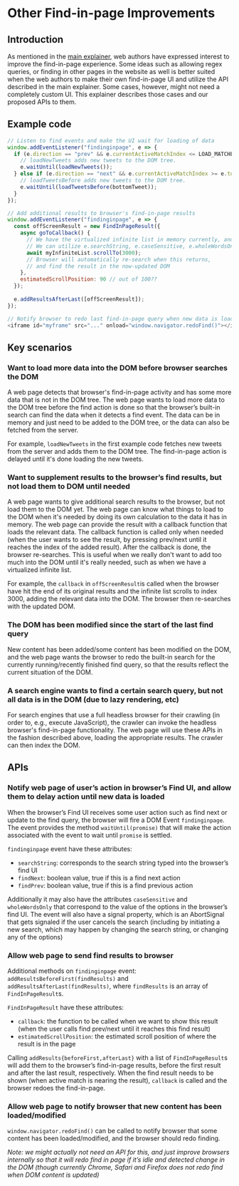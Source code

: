 # Other Find-in-page Improvements

## Introduction

As mentioned in the [main explainer](README.md), web authors have expressed interest to improve the find-in-page experience. Some ideas such as allowing regex queries, or finding in other pages in the website as well is better suited when the web authors to make their own find-in-page UI and utilize the API described in the main explainer. Some cases, however, might not need a completely custom UI. This explainer describes those cases and our proposed APIs to them.


## Example code

```js
// Listen to find events and make the UI wait for loading of data
window.addEventListener("findinginpage", e => {
  if (e.direction == "prev" && e.currentActiveMatchIndex <= LOAD_MATCHES_THRESHOLD) {
    // loadNewTweets adds new tweets to the DOM tree.
    e.waitUntil(loadNewTweets());
  } else if (e.direction == "next" && e.currentActiveMatchIndex >= e.totalMatches - LOAD_MATCHES_THRESHOLD) {
    // loadTweetsBefore adds new tweets to the DOM tree.
    e.waitUntil(loadTweetsBefore(bottomTweet));
  }
});

// Add additional results to browser's find-in-page results
window.addEventListener("findinginpage", e => {
  const offScreenResult = new FindInPageResult({
    async goToCallback() {
      // We have the virtualized infinite list in memory currently, and found that the item in index 3000 should be loaded
      // We can utilize e.searchString, e.caseSensitive, e.wholeWordsOnly to determine which items need to be loaded
      await myInfiniteList.scrollTo(3000);
      // Browser will automatically re-search when this returns,
      // and find the result in the now-updated DOM
    },
    estimatedScrollPosition: 90 // out of 100??
  });
  
  e.addResultsAfterLast([offScreenResult]);
});

// Notify browser to redo last find-in-page query when new data is loaded
<iframe id="myframe" src="..." onload="window.navigator.redoFind()"></iframe>
```

## Key scenarios


### Want to load more data into the DOM before browser searches the DOM

A web page detects that browser's find-in-page activity and has some more data that is not in the DOM tree. The web page wants to load more data to the DOM tree before the find action is done so that the browser’s built-in search can find the data when it detects a find event. The data can be in memory and just need to be added to the DOM tree, or the data can also be fetched from the server. 

For example, `loadNewTweets` in the first example code fetches new tweets from the server and adds them to the DOM tree. The find-in-page action is delayed until it's done loading the new tweets.

### Want to supplement results to the browser’s find results, but not load them to DOM until needed

A web page wants to give additional search results to the browser, but not load them to the DOM yet. The web page can know what things to load to the DOM when it's needed by doing its own calculation to the data it has in memory. The web page can provide the result with a callback function that loads the relevant data. The callback function is called only when needed (when the user wants to see the result, by pressing prev/next until it reaches the index of the added result). After the callback is done, the browser re-searches. This is useful when we really don't want to add too much into the DOM until it's really needed, such as when we have a virtualized infinite list.

For example, the `callback` in `offScreenResult`is called when the browser have hit the end of its original results and the infinite list scrolls to index 3000, adding the relevant data into the DOM. The browser then re-searches with the updated DOM.

### The DOM has been modified since the start of the last find query

New content has been added/some content has been modified on the DOM, and the web page wants the browser to redo the built-in search for the currently running/recently finished find query, so that the results reflect the current situation of the DOM.



###  A search engine wants to find a certain search query, but not all data is in the DOM (due to lazy rendering, etc)

For search engines that use a full headless browser for their crawling (in order to, e.g., execute JavaScript), the crawler can invoke the headless browser's find-in-page functionality. The web page will use these APIs in the fashion described above, loading the appropriate results. The crawler can then index the DOM. 


## APIs

### Notify web page of user’s action in browser’s Find UI, and allow them to delay action until new data is loaded

When the browser’s Find UI receives some user action such as find next or update to the find query, the browser will fire a DOM Event `findinginpage`. The event provides the method `waitUntil(promise)` that will make the action associated with the event to wait until `promise` is settled. 

`findinginpage` event have these attributes:
 * `searchString`: corresponds to the search string typed into the browser’s find UI
 * `findNext`: boolean value, true if this is a find next action
 * `findPrev`: boolean value, true if this is a find previous action

Additionally it may also have the attributes `caseSensitive` and `wholeWordsOnly` that correspond to the value of the options in the browser’s find UI. The event will also have a signal property, which is an AbortSignal that gets signaled if the user cancels the search (including by initiating a new search, which may happen by changing the search string, or changing any of the options)

### Allow web page to send find results to browser

Additional methods on `findinginpage` event: `addResultsBeforeFirst(findResults)` and `addResultsAfterLast(findResults)`, where `findResults` is an array of `FindInPageResult`s.

`FindInPageResult` have these attributes:
* `callback`: the function to be called when we want to show this result (when the user calls find prev/next until it reaches this find result)
* `estimatedScrollPosition`: the estimated scroll position of where the result is in the page

Calling `addResults{beforeFirst,afterLast}` with a list of `FindInPageResult`s will add them to the browser’s find-in-page results, before the first result and after the last result, respectively. When the find result needs to be shown (when active match is nearing the result), `callback` is called and the browser redoes the find-in-page.

### Allow web page to notify browser that new content has been loaded/modified

`window.navigator.redoFind()` can be called to notify browser that some content has been loaded/modified, and the browser should redo finding.

*Note: we might actually not need an API for this, and just improve browsers internally so that it will redo find in page if it’s idle and detected change in the DOM (though currently Chrome, Safari and Firefox does not redo find when DOM content is updated)*
